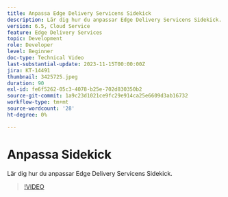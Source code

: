 ```yaml
---
title: Anpassa Edge Delivery Servicens Sidekick
description: Lär dig hur du anpassar Edge Delivery Servicens Sidekick.
version: 6.5, Cloud Service
feature: Edge Delivery Services
topic: Development
role: Developer
level: Beginner
doc-type: Technical Video
last-substantial-update: 2023-11-15T00:00:00Z
jira: KT-14491
thumbnail: 3425725.jpeg
duration: 90
exl-id: fe6f5262-05c3-4078-b25e-702d830350b2
source-git-commit: 1a9c23d1021ce9fc29e914ca25e6609d3ab16732
workflow-type: tm+mt
source-wordcount: '28'
ht-degree: 0%

---
```


# Anpassa Sidekick

Lär dig hur du anpassar Edge Delivery Servicens Sidekick.

>[!VIDEO](https://video.tv.adobe.com/v/3425725/?learn=on)
